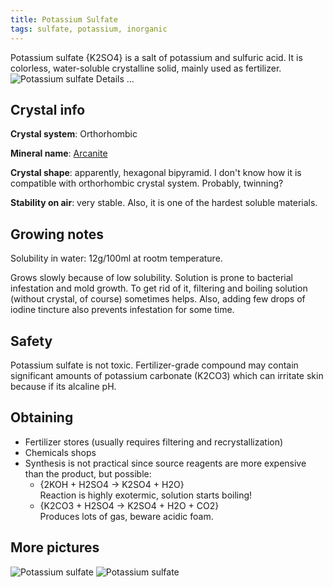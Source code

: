 ```yaml
---
title: Potassium Sulfate
tags: sulfate, potassium, inorganic
---
```

Potassium sulfate {K2SO4} is a salt of potassium and sulfuric acid. It is colorless, water-soluble crystalline solid, mainly used as fertilizer.
![Potassium sulfate](@root/crystals/images/potassium-sulfate/k2so4-1.jpg)
<span class="cut">Details ...</span>

## Crystal info
**Crystal system**: Orthorhombic

**Mineral name**: [Arcanite](http://www.mindat.org/min-314.html)

**Crystal shape**: apparently, hexagonal bipyramid. I don't know how it is compatible with orthorhombic crystal system. Probably, twinning?

**Stability on air**: very stable. Also, it is one of the hardest soluble materials.

## Growing notes

Solubility in water: 12g/100ml at rootm temperature.

Grows slowly because of low solubility. Solution is prone to bacterial infestation and mold growth. To get rid of it, filtering and boiling solution (without crystal, of course) sometimes helps. Also, adding few drops of iodine tincture also prevents infestation for some time.

## Safety

Potassium sulfate is not toxic. Fertilizer-grade compound may contain significant amounts of potassium carbonate (K2CO3) which can irritate skin because if its alcaline pH.

## Obtaining
* Fertilizer stores (usually requires filtering and recrystallization)
* Chemicals shops
* Synthesis is not practical since source reagents are more expensive than the product, but possible:
    * {2KOH + H2SO4 -> K2SO4 + H2O} <br/>
	  Reaction is highly exotermic, solution starts boiling!
    * {K2CO3 + H2SO4 -> K2SO4 + H2O + CO2} <br/>
	  Produces lots of gas, beware acidic foam.
	
## More pictures
![Potassium sulfate](@root/crystals/images/potassium-sulfate/k2so4-2.jpg)
![Potassium sulfate](@root/crystals/images/potassium-sulfate/k2so4-3.jpg)
